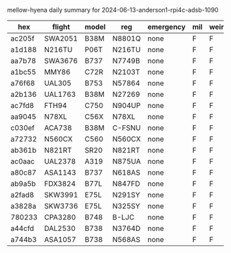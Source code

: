 mellow-hyena daily summary for 2024-06-13-anderson1-rpi4c-adsb-1090

|hex|flight|model|reg|emergency|mil|weirdo|
|--|--|--|--|--|--|--|
|ac205f|SWA2051|B38M|N8801Q|none|F|F|
|a1d188|N216TU|P06T|N216TU|none|F|F|
|aa7b78|SWA3676|B737|N7749B|none|F|F|
|a1bc55|MMY86|C72R|N2103T|none|F|F|
|a76f68|UAL305|B753|N57864|none|F|F|
|a2b136|UAL1763|B38M|N27269|none|F|F|
|ac7fd8|FTH94|C750|N904UP|none|F|F|
|aa9045|N78XL|C56X|N78XL|none|F|F|
|c030ef|ACA738|B38M|C-FSNU|none|F|F|
|a72732|N560CX|C560|N560CX|none|F|F|
|ab361b|N821RT|SR20|N821RT|none|F|F|
|ac0aac|UAL2378|A319|N875UA|none|F|F|
|a80c87|ASA1143|B737|N618AS|none|F|F|
|ab9a5b|FDX3824|B77L|N847FD|none|F|F|
|a2fad8|SKW3991|E75L|N291SY|none|F|F|
|a3828a|SKW3736|E75L|N325SY|none|F|F|
|780233|CPA3280|B748|B-LJC|none|F|F|
|a44cfd|DAL2530|B738|N3764D|none|F|F|
|a744b3|ASA1057|B738|N568AS|none|F|F|
